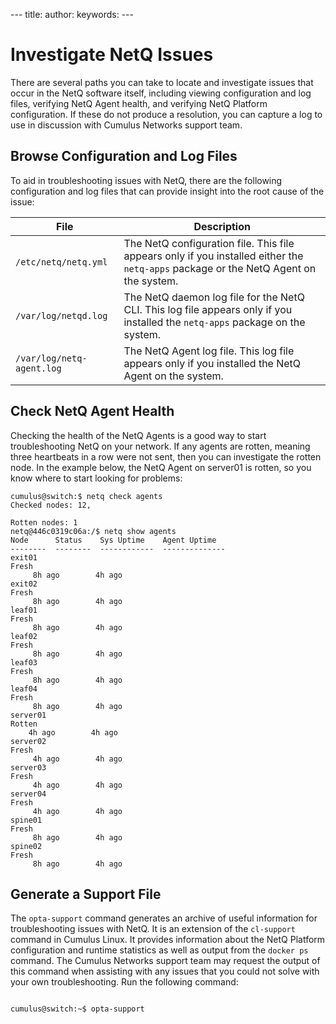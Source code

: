 \--- title: author: keywords: ---

# Investigate NetQ Issues

There are several paths you can take to locate and investigate issues
that occur in the NetQ software itself, including viewing configuration
and log files, verifying NetQ Agent health, and verifying NetQ Platform
configuration. If these do not produce a resolution, you can capture a
log to use in discussion with Cumulus Networks support
team.

<div id="src-8365489_InvestigateNetQIssues-BrowseConfigurationandLogFiles" class="section section-1">

## Browse Configuration and Log Files

To aid in troubleshooting issues with NetQ, there are the following
configuration and log files that can provide insight into the root cause
of the
issue:

<div class="tablewrap">

| File                      | Description                                                                                                                          |
| ------------------------- | ------------------------------------------------------------------------------------------------------------------------------------ |
| `/etc/netq/netq.yml`      | The NetQ configuration file. This file appears only if you installed either the `netq-apps` package or the NetQ Agent on the system. |
| `/var/log/netqd.log`      | The NetQ daemon log file for the NetQ CLI. This log file appears only if you installed the `netq-apps` package on the system.        |
| `/var/log/netq-agent.log` | The NetQ Agent log file. This log file appears only if you installed the NetQ Agent on the system.                                   |

</div>

</div>

<div id="src-8365489_InvestigateNetQIssues-CheckNetQAgentHealth" class="section section-1">

## Check NetQ Agent Health

Checking the health of the NetQ Agents is a good way to start
troubleshooting NetQ on your network. If any agents are rotten, meaning
three heartbeats in a row were not sent, then you can investigate the
rotten node. In the example below, the NetQ Agent on server01 is rotten,
so you know where to start looking for problems:

<div class="confbox panel">

<div class="panel-content">

    cumulus@switch:$ netq check agents     
    Checked nodes: 12,    
         
    Rotten nodes: 1    
    netq@446c0319c06a:/$ netq show agents 
    Node      Status    Sys Uptime    Agent Uptime
    --------  --------  ------------  --------------
    exit01        
    Fresh    
         8h ago        4h ago
    exit02        
    Fresh    
         8h ago        4h ago
    leaf01        
    Fresh    
         8h ago        4h ago
    leaf02        
    Fresh    
         8h ago        4h ago
    leaf03        
    Fresh    
         8h ago        4h ago
    leaf04        
    Fresh    
         8h ago        4h ago
    server01      
    Rotten    
        4h ago        4h ago
    server02      
    Fresh    
         4h ago        4h ago
    server03      
    Fresh    
         4h ago        4h ago
    server04      
    Fresh    
         4h ago        4h ago
    spine01       
    Fresh    
         8h ago        4h ago
    spine02       
    Fresh    
         8h ago        4h ago

</div>

</div>

</div>

<div id="src-8365489_InvestigateNetQIssues-GenerateaSupportFile" class="section section-1">

## Generate a Support File

The `opta-support` command generates an archive of useful information
for troubleshooting issues with NetQ. It is an extension of the
`cl-support` command in Cumulus Linux. It provides information about the
NetQ Platform configuration and runtime statistics as well as output
from the `docker ps` command. The Cumulus Networks support team may
request the output of this command when assisting with any issues that
you could not solve with your own troubleshooting. Run the following
command:

``` 
                
cumulus@switch:~$ opta-support

    
```

</div>
